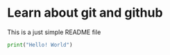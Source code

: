# Learn about git and github

This is a just simple README file

```python
print("Hello! World")
```